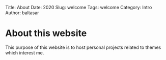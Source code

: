 Title: About
Date: 2020
Slug: welcome
Tags: welcome
Category: Intro
Author: baltasar


# About this website

This purpose of this website is to host personal projects related to themes which interest me.